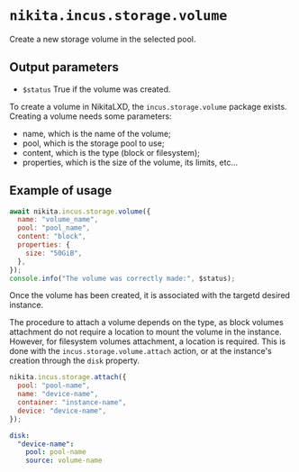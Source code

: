 # `nikita.incus.storage.volume`

Create a new storage volume in the selected pool.

## Output parameters

- `$status`
  True if the volume was created.

To create a volume in NikitaLXD, the `incus.storage.volume` package
exists. Creating a volume needs some parameters:

- name, which is the name of the volume;
- pool, which is the storage pool to use;
- content, which is the type (block or filesystem);
- properties, which is the size of the volume, its limits, etc...

## Example of usage

```js
await nikita.incus.storage.volume({
  name: "volume_name",
  pool: "pool_name",
  content: "block",
  properties: {
    size: "50GiB",
  },
});
console.info("The volume was correctly made:", $status);
```

Once the volume has been created, it is associated with the targetd desired instance.

The procedure to attach a volume depends on the type, as block volumes
attachment do not require a location to mount the volume in the instance.
However, for filesystem volumes attachment, a location is required.
This is done with the `incus.storage.volume.attach` action, or at the instance's
creation through the `disk` property.

```js
nikita.incus.storage.attach({
  pool: "pool-name",
  name: "device-name",
  container: "instance-name",
  device: "device-name",
});
```

```yaml
disk:
  "device-name":
    pool: pool-name
    source: volume-name
```
